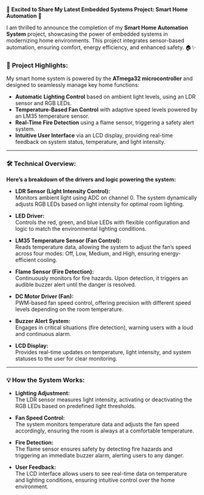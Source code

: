 🌟 **Excited to Share My Latest Embedded Systems Project: Smart Home Automation** 🌟

I am thrilled to announce the completion of my **Smart Home Automation System** project, showcasing the power of embedded systems in modernizing home environments. This project integrates sensor-based automation, ensuring comfort, energy efficiency, and enhanced safety. 🏠✨

### 🔑 **Project Highlights:**
My smart home system is powered by the **ATmega32 microcontroller** and designed to seamlessly manage key home functions:
- **Automatic Lighting Control** based on ambient light levels, using an LDR sensor and RGB LEDs.
- **Temperature-Based Fan Control** with adaptive speed levels powered by an LM35 temperature sensor.
- **Real-Time Fire Detection** using a flame sensor, triggering a safety alert system.
- **Intuitive User Interface** via an LCD display, providing real-time feedback on system status, temperature, and light intensity.

---

### 🛠️ **Technical Overview:**
**Here’s a breakdown of the drivers and logic powering the system:**

- **LDR Sensor (Light Intensity Control):**  
  Monitors ambient light using ADC on channel 0. The system dynamically adjusts RGB LEDs based on light intensity for optimal room lighting.

- **LED Driver:**  
  Controls the red, green, and blue LEDs with flexible configuration and logic to match the environmental lighting conditions.

- **LM35 Temperature Sensor (Fan Control):**  
  Reads temperature data, allowing the system to adjust the fan’s speed across four modes: Off, Low, Medium, and High, ensuring energy-efficient cooling.

- **Flame Sensor (Fire Detection):**  
  Continuously monitors for fire hazards. Upon detection, it triggers an audible buzzer alert until the danger is resolved.

- **DC Motor Driver (Fan):**  
  PWM-based fan speed control, offering precision with different speed levels depending on the room temperature.

- **Buzzer Alert System:**  
  Engages in critical situations (fire detection), warning users with a loud and continuous alarm.

- **LCD Display:**  
  Provides real-time updates on temperature, light intensity, and system statuses to the user for clear monitoring.

---

### 💡 **How the System Works:**
- **Lighting Adjustment:**  
  The LDR sensor measures light intensity, activating or deactivating the RGB LEDs based on predefined light thresholds.
  
- **Fan Speed Control:**  
  The system monitors temperature data and adjusts the fan speed accordingly, ensuring the room is always at a comfortable temperature.

- **Fire Detection:**  
  The flame sensor ensures safety by detecting fire hazards and triggering an immediate buzzer alarm, alerting users to any danger.

- **User Feedback:**  
  The LCD interface allows users to see real-time data on temperature and lighting conditions, ensuring intuitive control over the home environment.
